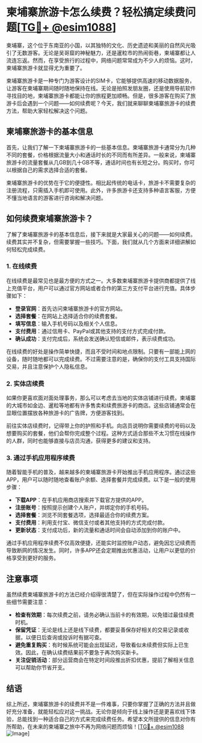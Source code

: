 # 柬埔寨旅游卡怎么续费？轻松搞定续费问题[[TG💪+ @esim1088](https://t.me/s/esim1088)]

柬埔寨，这个位于东南亚的小国，以其独特的文化、历史遗迹和美丽的自然风光吸引了无数游客。无论是吴哥窟的神秘魅力，还是暹粒市的热闹街巷，柬埔寨都让人流连忘返。然而，在享受旅行的过程中，网络问题常常成为不少人的烦恼。这时，柬埔寨旅游卡就显得尤为重要了。

柬埔寨旅游卡是一种专门为游客设计的SIM卡，它能够提供高速的移动数据服务，让游客在柬埔寨期间随时随地保持在线。无论是拍照发朋友圈，还是使用导航软件寻找目的地，柬埔寨旅游卡都能让你的旅程更加顺畅。但是，很多游客在购买了旅游卡后会遇到一个问题——如何续费呢？今天，我们就来聊聊柬埔寨旅游卡的续费方法，帮助大家轻松解决这个问题。

## 柬埔寨旅游卡的基本信息

首先，让我们了解一下柬埔寨旅游卡的一些基本信息。柬埔寨旅游卡通常分为几种不同的套餐，价格根据流量大小和通话时长的不同而有所差异。一般来说，柬埔寨旅游卡的流量套餐从几GB到几十GB不等，通话时间也有长短之分。购买时，你可以根据自己的需求选择合适的套餐。

柬埔寨旅游卡的优势在于它的便捷性。相比起传统的电话卡，旅游卡不需要复杂的注册流程，只需插入手机即可使用。此外，许多旅游卡还支持多种语言客服，方便不懂当地语言的游客进行咨询和解决问题。

## 如何续费柬埔寨旅游卡？

了解了柬埔寨旅游卡的基本信息后，接下来就是大家最关心的问题——如何续费。续费其实并不复杂，但需要掌握一些技巧。下面，我们就从几个方面来详细讲解如何轻松完成续费。

### 1. 在线续费

在线续费是最常见也是最方便的方式之一。大多数柬埔寨旅游卡提供商都提供了线上充值平台，用户可以通过官方网站或者合作的第三方支付平台进行充值。具体步骤如下：

- **登录官网**：首先访问柬埔寨旅游卡的官方网站。
- **选择套餐**：在网站上选择适合你的续费套餐。
- **填写信息**：输入手机号码以及相关个人信息。
- **支付费用**：通过信用卡、PayPal或其他支持的支付方式完成付款。
- **确认成功**：支付完成后，系统会发送确认短信或邮件，表示续费成功。

在线续费的好处是操作简单快捷，而且不受时间和地点限制。只要有一部能上网的设备，随时随地都可以完成续费。不过需要注意的是，确保你的支付工具支持国际交易，并且注意保护个人隐私信息。

### 2. 实体店续费

如果你更喜欢面对面处理事务，那么可以考虑去当地的实体店铺进行续费。柬埔寨的大城市如金边、暹粒等地都有许多售卖和续费旅游卡的商店。这些店铺通常会在显眼位置摆放各种旅游卡的广告牌，方便游客找到。

前往实体店续费时，记得带上你的护照和手机。向店员说明你需要续费的号码以及想要购买的套餐，他们会帮你完成整个过程。这种方式适合那些不太习惯在线操作的人群，同时也能够直接与店员沟通，获得更多的建议和支持。

### 3. 通过手机应用程序续费

随着智能手机的普及，越来越多的柬埔寨旅游卡开始推出手机应用程序。通过这些APP，用户可以随时随地查看账户余额、选择套餐并完成续费。以下是一般的使用步骤：

- **下载APP**：在手机应用商店搜索并下载官方提供的APP。
- **注册账号**：按照提示创建个人账户，并绑定你的手机号码。
- **选择套餐**：浏览不同套餐选项，选择最适合你的续费方案。
- **支付费用**：利用支付宝、微信支付或者其他支持的方式完成付款。
- **更新状态**：支付成功后，新的流量和通话时间会自动添加到你的账户中。

通过手机应用程序续费不仅高效便捷，还能实时监控账户动态，避免因忘记续费而导致断网的情况发生。同时，许多APP还会定期推出优惠活动，让用户以更低的价格享受到更好的服务。

## 注意事项

虽然续费柬埔寨旅游卡的方法已经介绍得很清楚了，但在实际操作过程中仍然有一些细节需要注意：

- **检查有效期**：每次续费之前，请务必确认当前卡的有效期，以免错过最佳续费时机。
- **保留凭证**：无论是线上还是线下续费，都要妥善保存好相关的交易记录或收据，以便日后查询或投诉时有据可查。
- **避免重复购买**：有时候系统可能会出现延迟，导致看似未续费但实际上已生效。因此，在确认续费结果前不要急于再次购买新卡。
- **关注促销活动**：部分运营商会在特定时间段推出折扣优惠，提前了解相关信息可以帮助你节省开支。

## 结语

综上所述，柬埔寨旅游卡的续费并不是一件难事，只要你掌握了正确的方法并且做好充分准备，就能轻松应对这一挑战。无论你是倾向于线上操作还是更喜欢线下体验，总能找到一种适合自己的方式来完成续费任务。希望本文所提供的信息对你有所帮助，在未来的柬埔寨之旅中不再为网络问题而烦恼！[[TG💪+ @esim1088](https://t.me/s/esim1088) ![Image](https://i.postimg.cc/4NQfJmqS/Snipaste-2025-05-13-00-14-12.png)]
